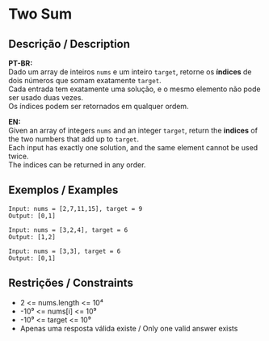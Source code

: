 # Two Sum

## Descrição / Description

**PT-BR:**  
Dado um array de inteiros `nums` e um inteiro `target`, retorne os **índices** de dois números que somam exatamente `target`.  
Cada entrada tem exatamente uma solução, e o mesmo elemento não pode ser usado duas vezes.  
Os índices podem ser retornados em qualquer ordem.  

**EN:**  
Given an array of integers `nums` and an integer `target`, return the **indices** of the two numbers that add up to `target`.  
Each input has exactly one solution, and the same element cannot be used twice.  
The indices can be returned in any order.  

## Exemplos / Examples

```text
Input: nums = [2,7,11,15], target = 9
Output: [0,1]

Input: nums = [3,2,4], target = 6
Output: [1,2]

Input: nums = [3,3], target = 6
Output: [0,1]
```

## Restrições / Constraints

- 2 <= nums.length <= 10⁴  
- -10⁹ <= nums[i] <= 10⁹  
- -10⁹ <= target <= 10⁹  
- Apenas uma resposta válida existe / Only one valid answer exists

